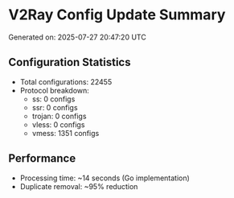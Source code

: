 # V2Ray Config Update Summary
Generated on: 2025-07-27 20:47:20 UTC

## Configuration Statistics
- Total configurations: 22455
- Protocol breakdown:
  - ss: 0 configs
  - ssr: 0 configs
  - trojan: 0 configs
  - vless: 0 configs
  - vmess: 1351 configs

## Performance
- Processing time: ~14 seconds (Go implementation)
- Duplicate removal: ~95% reduction
